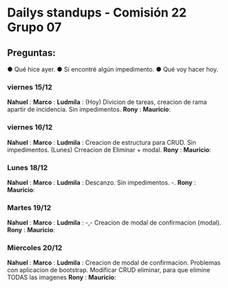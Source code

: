 # Dailys standups - Comisión 22 Grupo 07
## Preguntas:  
● Qué hice ayer.
● Si encontré algún impedimento.
● Qué voy hacer hoy.

### viernes 15/12

**Nahuel** : 
**Marco** :
**Ludmila** : (Hoy) Divicion de tareas, creacion de rama apartir de incidencia. Sin impedimentos.
**Rony** : 
**Mauricio**:

### viernes 16/12

**Nahuel** : 
**Marco** :
**Ludmila** : Creacion de estructura para CRUD. Sin impedimentos. (Lunes) Crreacion de Eliminar + modal.
**Rony** : 
**Mauricio**:

### Lunes 18/12

**Nahuel** : 
**Marco** :
**Ludmila** : Descanzo. Sin impedimentos. -.
**Rony** : 
**Mauricio**:

### Martes 19/12

**Nahuel** : 
**Marco** :
**Ludmila** : -,- Creacion de modal de confirmacion (modal).
**Rony** : 
**Mauricio**:

### Miercoles 20/12

**Nahuel** : 
**Marco** :
**Ludmila** : Creacion de modal de confirmacion. Problemas con aplicacion de bootstrap. Modificar CRUD eliminar, para que elimine TODAS las imagenes
**Rony** : 
**Mauricio**: